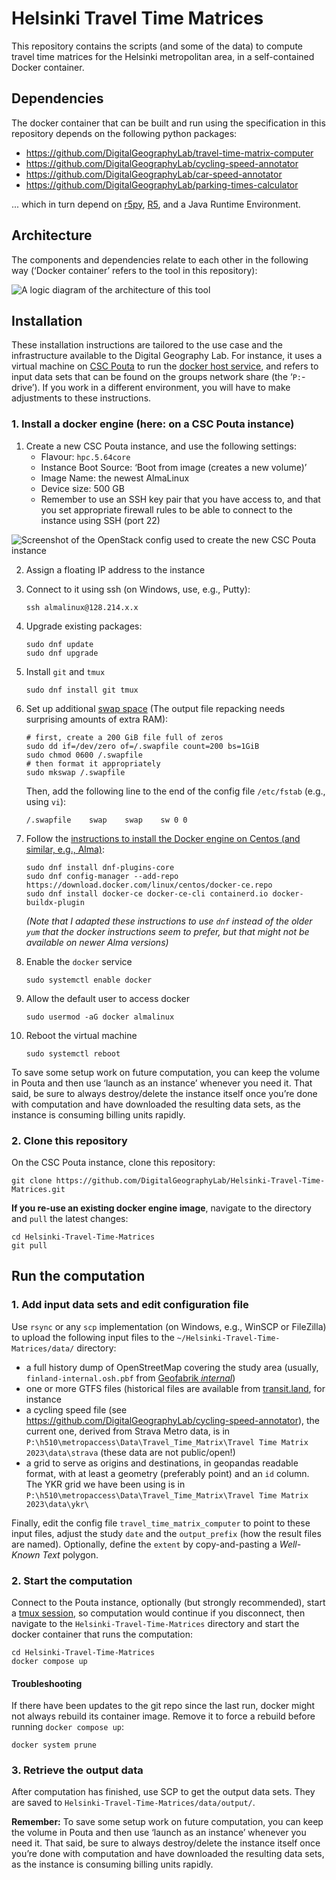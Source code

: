 # Helsinki Travel Time Matrices

This repository contains the scripts (and some of the data) to compute travel
time matrices for the Helsinki metropolitan area, in a self-contained Docker
container.


## Dependencies

The docker container that can be built and run using the specification in this
repository depends on the following python packages:

- https://github.com/DigitalGeographyLab/travel-time-matrix-computer
- https://github.com/DigitalGeographyLab/cycling-speed-annotator
- https://github.com/DigitalGeographyLab/car-speed-annotator
- https://github.com/DigitalGeographyLab/parking-times-calculator

... which in turn depend on [r5py](https://r5py.readthedocs.io/),
[R5](https://github.com/conveyal/r5), and a Java Runtime Environment.


## Architecture

The components and dependencies relate to each other in the following way
(‘Docker container’ refers to the tool in this repository):

![A logic diagram of the architecture of this tool](extra/images/helsinki-ttm-architecture_1050x550px.png)


## Installation

These installation instructions are tailored to the use case and the
infrastructure available to the Digital Geography Lab. For instance, it uses a
virtual machine on [CSC Pouta](https://docs.csc.fi/cloud/pouta/) to run the
[docker host service](https://docs.docker.com/get-started/overview/), and refers
to input data sets that can be found on the groups network share (the
‘`P:`-drive’). If you work in a different environment, you will have to make
adjustments to these instructions.


### 1. Install a docker engine (here: on a CSC Pouta instance)

1. Create a new CSC Pouta instance, and use the following settings:
    - Flavour: `hpc.5.64core`
    - Instance Boot Source: ‘Boot from image (creates a new volume)’
    - Image Name: the newest AlmaLinux
    - Device size: 500 GB
    - Remember to use an SSH key pair that you have access to, and that you set
      appropriate firewall rules to be able to connect to the instance using SSH
      (port 22)

![Screenshot of the OpenStack config used to create the new CSC Pouta instance](extra/images/pouta-create-instance_746x882px.png)

2. Assign a floating IP address to the instance

3. Connect to it using ssh (on Windows, use, e.g., Putty):
    ```
    ssh almalinux@128.214.x.x
    ```

4. Upgrade existing packages:
    ```
    sudo dnf update
    sudo dnf upgrade
    ```

5. Install `git` and `tmux`
    ```
    sudo dnf install git tmux
    ```

6. Set up additional [swap
   space](https://opensource.com/article/18/9/swap-space-linux-systems) (The
   output file repacking needs surprising amounts of extra RAM):
   ```
   # first, create a 200 GiB file full of zeros
   sudo dd if=/dev/zero of=/.swapfile count=200 bs=1GiB
   sudo chmod 0600 /.swapfile
   # then format it appropriately
   sudo mkswap /.swapfile
   ```

   Then, add the following line to the end of the config file `/etc/fstab`
   (e.g., using `vi`):
   ```
   /.swapfile    swap    swap    sw 0 0
   ```

6. Follow the [instructions to install the Docker engine on Centos (and similar, e.g., Alma)](https://docs.docker.com/engine/install/centos/#install-using-the-repository):
    ```
    sudo dnf install dnf-plugins-core
    sudo dnf config-manager --add-repo https://download.docker.com/linux/centos/docker-ce.repo
    sudo dnf install docker-ce docker-ce-cli containerd.io docker-buildx-plugin
    ```
    
    *(Note that I adapted these instructions to use `dnf` instead of the older
    `yum` that the docker instructions seem to prefer, but that might not be
    available on newer Alma versions)*

7. Enable the `docker` service
    ```
    sudo systemctl enable docker
    ```

8. Allow the default user to access docker
    ```
    sudo usermod -aG docker almalinux
    ```

9. Reboot the virtual machine
    ```
    sudo systemctl reboot
    ```

To save some setup work on future computation, you can keep the volume in Pouta
and then use ‘launch as an instance’ whenever you need it. That said, be sure to
always destroy/delete the instance itself once you’re done with computation and
have downloaded the resulting data sets, as the instance is consuming billing
units rapidly.



### 2. Clone this repository

On the CSC Pouta instance, clone this repository:

```
git clone https://github.com/DigitalGeographyLab/Helsinki-Travel-Time-Matrices.git
```

**If you re-use an existing docker engine image**, navigate to the directory and
`pull` the latest changes:

```
cd Helsinki-Travel-Time-Matrices
git pull
```

## Run the computation

### 1. Add input data sets and edit configuration file

Use `rsync` or any `scp` implementation (on Windows, e.g., WinSCP or FileZilla)
to upload the following input files to the
`~/Helsinki-Travel-Time-Matrices/data/` directory:

- a full history dump of OpenStreetMap covering the study area (usually,
  `finland-internal.osh.pbf` from
  [Geofabrik *internal*](https://osm-internal.download.geofabrik.de/europe/finland.html))
- one or more GTFS files (historical files are available from
  [transit.land](https://transit.land/), for instance
- a cycling speed file (see
  https://github.com/DigitalGeographyLab/cycling-speed-annotator), the current
  one, derived from Strava Metro data, is in
  `P:\h510\metropaccess\Data\Travel_Time_Matrix\Travel Time Matrix
  2023\data\strava` (these data are not public/open!)
- a grid to serve as origins and destinations, in geopandas readable format,
  with at least a geometry (preferably point) and an `id` column. The YKR grid
  we have been using is in `P:\h510\metropaccess\Data\Travel_Time_Matrix\Travel
  Time Matrix 2023\data\ykr\`

Finally, edit the config file `travel_time_matrix_computer` to point to these
input files, adjust the study `date` and the `output_prefix` (how the result
files are named). Optionally, define the `extent` by copy-and-pasting a
*Well-Known Text* polygon.



### 2. Start the computation

Connect to the Pouta instance, optionally (but strongly recommended), start a
[tmux
session](https://hamvocke.com/blog/a-quick-and-easy-guide-to-tmux/#session-handling),
so computation would continue if you disconnect, then navigate to the
`Helsinki-Travel-Time-Matrices` directory and start the docker container that
runs the computation:

```
cd Helsinki-Travel-Time-Matrices
docker compose up
```

#### Troubleshooting

If there have been updates to the git repo since the last run, docker might not
always rebuild its container image. Remove it to force a rebuild before running
`docker compose up`:

```
docker system prune
```


### 3. Retrieve the output data

After computation has finished, use SCP to get the output data sets. They are
saved to `Helsinki-Travel-Time-Matrices/data/output/`.

**Remember:** To save some setup work on future computation, you can keep the volume in Pouta
and then use ‘launch as an instance’ whenever you need it. That said, be sure to
always destroy/delete the instance itself once you’re done with computation and
have downloaded the resulting data sets, as the instance is consuming billing
units rapidly.
